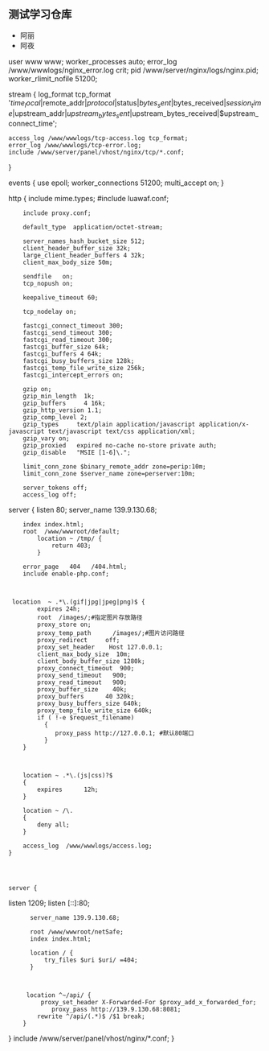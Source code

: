 ## 测试学习仓库

- 阿丽
- 阿夜

user www www;
worker_processes auto;
error_log /www/wwwlogs/nginx_error.log crit;
pid /www/server/nginx/logs/nginx.pid;
worker_rlimit_nofile 51200;

stream {
log_format tcp_format '$time_local|$remote_addr|$protocol|$status|$bytes_sent|$bytes_received|$session_time|$upstream_addr|$upstream_bytes_sent|$upstream_bytes_received|$upstream_connect_time';

    access_log /www/wwwlogs/tcp-access.log tcp_format;
    error_log /www/wwwlogs/tcp-error.log;
    include /www/server/panel/vhost/nginx/tcp/*.conf;

}

events
{
use epoll;
worker_connections 51200;
multi_accept on;
}

http
{
include mime.types;
#include luawaf.conf;

    	include proxy.conf;

        default_type  application/octet-stream;

        server_names_hash_bucket_size 512;
        client_header_buffer_size 32k;
        large_client_header_buffers 4 32k;
        client_max_body_size 50m;

        sendfile   on;
        tcp_nopush on;

        keepalive_timeout 60;

        tcp_nodelay on;

        fastcgi_connect_timeout 300;
        fastcgi_send_timeout 300;
        fastcgi_read_timeout 300;
        fastcgi_buffer_size 64k;
        fastcgi_buffers 4 64k;
        fastcgi_busy_buffers_size 128k;
        fastcgi_temp_file_write_size 256k;
    	fastcgi_intercept_errors on;

        gzip on;
        gzip_min_length  1k;
        gzip_buffers     4 16k;
        gzip_http_version 1.1;
        gzip_comp_level 2;
        gzip_types     text/plain application/javascript application/x-javascript text/javascript text/css application/xml;
        gzip_vary on;
        gzip_proxied   expired no-cache no-store private auth;
        gzip_disable   "MSIE [1-6]\.";

        limit_conn_zone $binary_remote_addr zone=perip:10m;
    	limit_conn_zone $server_name zone=perserver:10m;

        server_tokens off;
        access_log off;

server
{
listen 80;
server_name 139.9.130.68;

        index index.html;
        root  /www/wwwroot/default;
            location ~ /tmp/ {
                return 403;
            }

        error_page   404   /404.html;
        include enable-php.conf;



     location  ~ .*\.(gif|jpg|jpeg|png)$ {
            expires 24h;
            root  /images/;#指定图片存放路径
            proxy_store on;
            proxy_temp_path      /images/;#图片访问路径
            proxy_redirect     off;
            proxy_set_header    Host 127.0.0.1;
            client_max_body_size  10m;
            client_body_buffer_size 1280k;
            proxy_connect_timeout  900;
            proxy_send_timeout   900;
            proxy_read_timeout   900;
            proxy_buffer_size    40k;
            proxy_buffers      40 320k;
            proxy_busy_buffers_size 640k;
            proxy_temp_file_write_size 640k;
            if ( !-e $request_filename)
              {
                 proxy_pass http://127.0.0.1; #默认80端口
              }
        }



        location ~ .*\.(js|css)?$
        {
            expires      12h;
        }

        location ~ /\.
        {
            deny all;
        }

        access_log  /www/wwwlogs/access.log;
    }




    server {

listen 1209;
listen [::]:80;

          server_name 139.9.130.68;

          root /www/wwwroot/netSafe;
          index index.html;

          location / {
    	      try_files $uri $uri/ =404;
          }



         location ^~/api/ {
         	 proxy_set_header X-Forwarded-For $proxy_add_x_forwarded_for;
        		proxy_pass http://139.9.130.68:8081;
      		rewrite ^/api/(.*)$ /$1 break;
      	}

}
include /www/server/panel/vhost/nginx/\*.conf;
}
